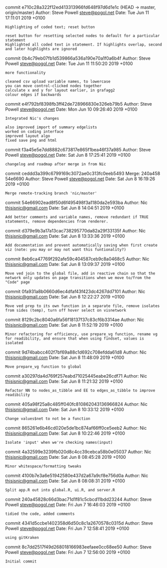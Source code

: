 commit e710c28a322f12ed413313966fd648f97d6d1e1c (HEAD -> master, origin/master)
Author: Steve Powell <steve@pogol.net>
Date:   Tue Jun 11 17:11:01 2019 +0100

    Highlighting of coded text; reset button
    
    reset button for resetting selected nodes to default for a particular statement
    Highlighted all coded text in statement. If highlights overlap, second and later highlights are ignored

commit 0b4c79eb07fb1d539866a536a190e70a1f0a6b4f
Author: Steve Powell <steve@pogol.net>
Date:   Tue Jun 11 11:50:20 2019 +0100

    more functionality
    
    cleaned csv upload variable names, to lowercase
    you can move control-clicked nodes together
    calculate x and y for layout earlier, in grafagg2
    colour edges if backwards

commit e4f792bf8398fb3ff42de728966830e326eb79b5
Author: Steve Powell <steve@pogol.net>
Date:   Mon Jun 10 09:26:40 2019 +0100

    Integrated Nic's changes
    
    also improved import of summary edgelists
    worked on coding interface
    improved layout algo
    fixed save png and html

commit f3a45e5e7dd8882c673817e865f1bea46f37a985
Author: Steve Powell <steve@pogol.net>
Date:   Sat Jun 8 17:25:41 2019 +0100

    changelog and roadmap after merge in from Nic

commit ceddd3a399c6799169c3072ae0c313fc0eeb5493
Merge: 240a458 54e6690
Author: Steve Powell <steve@pogol.net>
Date:   Sat Jun 8 16:19:26 2019 +0100

    Merge remote-tracking branch 'nic/master'

commit 54e66902ead8f50d6f495498f3a1180da2e593ba
Author: Nic <thisisnic@gmail.com>
Date:   Sat Jun 8 14:04:51 2019 +0100

    Add better comments and variable names, remove redundant if TRUE statements, remove dependencies from renderer.

commit d379e9b3a17a13cac738295770da82a29f33135f
Author: Nic <thisisnic@gmail.com>
Date:   Sat Jun 8 13:33:36 2019 +0100

    Add documentation and prevent automatically saving when first create viz (note: you may or may not want this funtionality?)

commit 8eb6ca47769f292afe59c404587ceb9c8a0468c5
Author: Nic <thisisnic@gmail.com>
Date:   Sat Jun 8 13:09:37 2019 +0100

    Move ved join to the global file, add in reactive chain so that the network only updates on page transitions when we move to/from the "Code" page

commit 0fa931a8b0660d6ec4dfaf43f423dc4267dd7101
Author: Nic <thisisnic@gmail.com>
Date:   Sat Jun 8 12:22:27 2019 +0100

    Move ved prep to its own function in a separate file, remove isolates from sides (temp), turn off hover select on visnetwork

commit 8129c2bc8040a6fa56f18137f37c83cf6b3314ae
Author: Nic <thisisnic@gmail.com>
Date:   Sat Jun 8 11:52:19 2019 +0100

    Minor refactoring for efficiency, use prepare_vg function, rename vg for readibility, and ensure that when using findset, values is isolated

commit 9d74babcc402f7bf69a88c1d692c708efdda61d8
Author: Nic <thisisnic@gmail.com>
Date:   Sat Jun 8 11:48:09 2019 +0100

    Move prepare_vg function to global

commit a30297da4d769f257eabd71025445eabe26cdf71
Author: Nic <thisisnic@gmail.com>
Date:   Sat Jun 8 11:21:32 2019 +0100

    Refactor NN to nodes_as_tibble and EE to edges_as_tibble to improve readibility

commit 405a98f25a8c485ff040fc810862043136966824
Author: Nic <thisisnic@gmail.com>
Date:   Sat Jun 8 10:33:12 2019 +0100

    Change values$net to not be a function

commit 865261e6b46cd020e5de1bc874af66ff0ce5eeb2
Author: Nic <thisisnic@gmail.com>
Date:   Sat Jun 8 10:22:46 2019 +0100

    Isolate 'input' when we're checking names(input)

commit 4a32599e3239fb020d8c4cc39cebca58b0e05037
Author: Nic <thisisnic@gmail.com>
Date:   Sat Jun 8 08:45:28 2019 +0100

    Minor whitespace/formatting tweaks

commit 4100b7e3a6e51942580e437d2a67a9cf8e756d0a
Author: Nic <thisisnic@gmail.com>
Date:   Sat Jun 8 08:08:31 2019 +0100

    Split app.R out into global.R, ui.R, and server.R

commit 240a45828c66d3bac71d1f81c5cbcd11bdd23244
Author: Steve Powell <steve@pogol.net>
Date:   Fri Jun 7 16:46:03 2019 +0100

    tidied the code, added comments

commit 4341d5ccbe1402358d6d50c8c1a2670578c0315d
Author: Steve Powell <steve@pogol.net>
Date:   Fri Jun 7 12:58:41 2019 +0100

    using gitKraken

commit 8c7dd2517f49d268018166983eefaee0cc68ee50
Author: Steve Powell <steve@pogol.net>
Date:   Fri Jun 7 12:56:00 2019 +0100

    Initial commit
